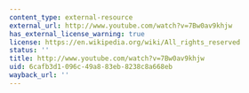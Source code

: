 ```yaml
---
content_type: external-resource
external_url: http://www.youtube.com/watch?v=7Bw0av9khjw
has_external_license_warning: true
license: https://en.wikipedia.org/wiki/All_rights_reserved
status: ''
title: http://www.youtube.com/watch?v=7Bw0av9khjw
uid: 6cafb3d1-096c-49a8-83eb-8238c8a668eb
wayback_url: ''
---
```

